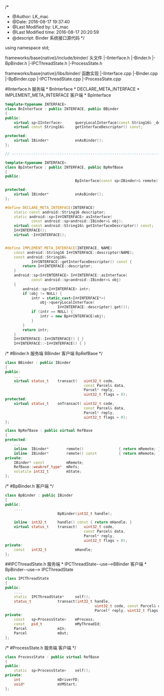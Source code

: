 
/*
* @Author: LK_mac
* @Date:   2016-08-17 19:37:40
* @Last Modified by:   LK_mac
* @Last Modified time: 2016-08-17 20:20:59
* @descript: Binder 系统接口源代码
*/


using namespace std;

frameworks/base{native}/include/binder/  头文件
	|-IInterface.h
	|-Binder.h
	|-BpBinder.h
	|-IPCThreadState.h
	|-ProcessState.h

frameworks/base{native}/libs/binder/  函数实现
	|-IInterface.cpp
	|-Binder.cpp
	|-BpBinder.cpp
	|-IPCThreadState.cpp
	|-ProcessState.cpp

#IInterface.h
	服务端
        * BnInterface
		* DECLARE_META_INTERFACE
		* IMPLEMENT_META_INTERFACE
	客户端
		* BpInterface

```c++
template<typename INTERFACE>
class BnInterface : public INTERFACE, public BBinder
{
public:
    virtual sp<IInterface>      queryLocalInterface(const String16& _descriptor);
    virtual const String16&     getInterfaceDescriptor() const;

protected:
    virtual IBinder*            onAsBinder();
};

// ----------------------------------------------------------------------

template<typename INTERFACE>
class BpInterface : public INTERFACE, public BpRefBase
{
public:
                                BpInterface(const sp<IBinder>& remote);

protected:
    virtual IBinder*            onAsBinder();
};

#define DECLARE_META_INTERFACE(INTERFACE)                               \
    static const android::String16 descriptor;                          \
    static android::sp<I##INTERFACE> asInterface(                       \
            const android::sp<android::IBinder>& obj);                  \
    virtual const android::String16& getInterfaceDescriptor() const;    \
    I##INTERFACE();                                                     \
    virtual ~I##INTERFACE();                                            \


#define IMPLEMENT_META_INTERFACE(INTERFACE, NAME)                       \
    const android::String16 I##INTERFACE::descriptor(NAME);             \
    const android::String16&                                            \
            I##INTERFACE::getInterfaceDescriptor() const {              \
        return I##INTERFACE::descriptor;                                \
    }                                                                   \
    android::sp<I##INTERFACE> I##INTERFACE::asInterface(                \
            const android::sp<android::IBinder>& obj)                   \
    {                                                                   \
        android::sp<I##INTERFACE> intr;                                 \
        if (obj != NULL) {                                              \
            intr = static_cast<I##INTERFACE*>(                          \
                obj->queryLocalInterface(                               \
                        I##INTERFACE::descriptor).get());               \
            if (intr == NULL) {                                         \
                intr = new Bp##INTERFACE(obj);                          \
            }                                                           \
        }                                                               \
        return intr;                                                    \
    }                                                                   \
    I##INTERFACE::I##INTERFACE() { }                                    \
    I##INTERFACE::~I##INTERFACE() { }                                   \
```


/*
#Binder.h
	服务端
	BBinder
	客户端
	BpRefBase
*/
```c++
class BBinder : public IBinder
{
public:
	...
	virtual status_t    transact(   uint32_t code,
                                    const Parcel& data,
                                    Parcel* reply,
                                    uint32_t flags = 0);
protected:
	virtual status_t    onTransact( uint32_t code,
                                    const Parcel& data,
                                    Parcel* reply,
                                    uint32_t flags = 0);
};

class BpRefBase : public virtual RefBase
{
protected:
	...
	inline  IBinder*        remote()                { return mRemote; }
    inline  IBinder*        remote() const          { return mRemote; }
private:
	IBinder* const          mRemote;
    RefBase::weakref_type*  mRefs;
    volatile int32_t        mState;
};
```


/*
#BpBinder.h
	客户端
*/
```c++
class BpBinder : public IBinder
{
public:
	....
						BpBinder(int32_t handle);

    inline  int32_t     handle() const { return mHandle; }
    virtual status_t    transact(   uint32_t code,
                                    const Parcel& data,
                                    Parcel* reply,
                                    uint32_t flags = 0);
private:
    const   int32_t             mHandle;
};
```



##IPCThreadState.h
	服务端
		* IPCThreadState--use-->BBinder
	客户端
		* BpBinder--use--> IPCThreadState


```c++
class IPCThreadState
{
public:
	....
    static  IPCThreadState*     self();
    status_t            transact(int32_t handle,
                                         uint32_t code, const Parcel& data,
                                         Parcel* reply, uint32_t flags);
private:
	const   sp<ProcessState>    mProcess;
    const   pid_t               mMyThreadId;
    Parcel              mIn;
    Parcel              mOut;
};
```



/*
#ProcessState.h
	服务端
	客户端
*/
```c++
class ProcessState : public virtual RefBase
{
public:
    static  sp<ProcessState>    self();
private:
    int                 mDriverFD;
    void*               mVMStart;
};
```